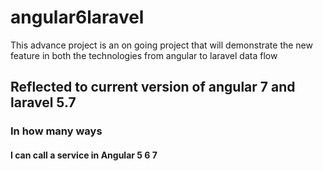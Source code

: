 # angular6laravel
This advance project is an on going project that will demonstrate the new feature in both the technologies from angular to laravel data flow

## Reflected to current version of angular 7 and laravel 5.7
### In how many ways 
####   I can call a service in Angular 5 6 7
